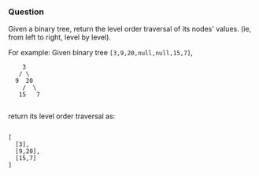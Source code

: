 ### Question

Given a binary tree, return the level order traversal of its nodes' values. (ie, from left to right, level by level).

For example:
Given binary tree `[3,9,20,null,null,15,7]`,

```
    3
   / \
  9  20
    /  \
   15   7
   
```
return its level order traversal as:
```

[
  [3],
  [9,20],
  [15,7]
]

```
